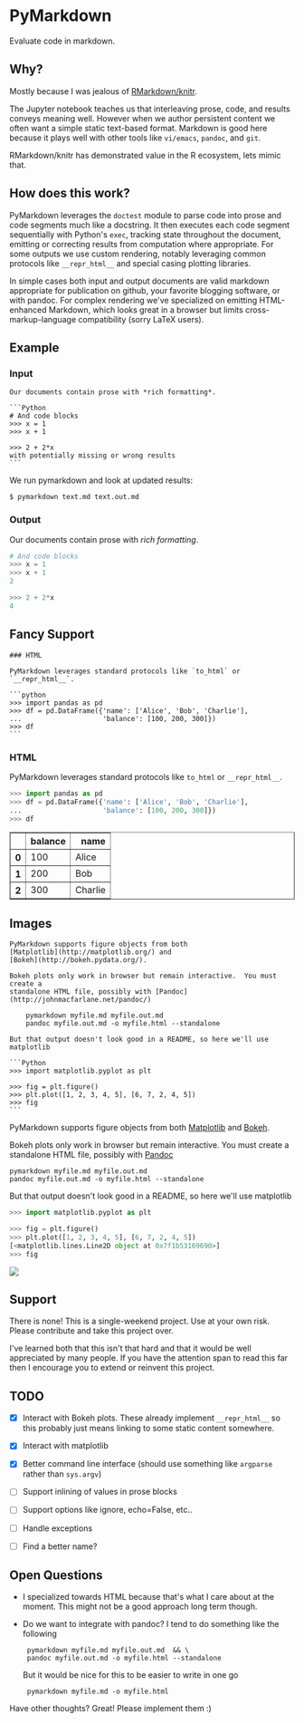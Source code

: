 PyMarkdown
==========

Evaluate code in markdown.

Why?
----

Mostly because I was jealous of
[RMarkdown/knitr](http://rmarkdown.rstudio.com/).

The Jupyter notebook teaches us that interleaving prose, code, and results
conveys meaning well. However when we author persistent content we often want a
simple static text-based format.  Markdown is good here because it plays well
with other tools like `vi/emacs`, `pandoc`, and `git`.

RMarkdown/knitr has demonstrated value in the R ecosystem, lets mimic that.


How does this work?
-------------------

PyMarkdown leverages the `doctest` module to parse code into prose and code
segments much like a docstring.  It then executes each code segment
sequentially with Python's `exec`, tracking state throughout the document,
emitting or correcting results from computation where appropriate.  For some
outputs we use custom rendering, notably leveraging common protocols like
`__repr_html__` and special casing plotting libraries.

In simple cases both input and output documents are valid markdown appropriate
for publication on github, your favorite blogging software, or with pandoc.
For complex rendering we've specialized on emitting HTML-enhanced Markdown,
which looks great in a browser but limits cross-markup-language compatibility
(sorry LaTeX users).


Example
-------

### Input

    Our documents contain prose with *rich formatting*.

    ```Python
    # And code blocks
    >>> x = 1
    >>> x + 1

    >>> 2 + 2*x
    with potentially missing or wrong results
    ```

We run pymarkdown and look at updated results:

    $ pymarkdown text.md text.out.md

### Output

Our documents contain prose with *rich formatting*.

```Python
# And code blocks
>>> x = 1
>>> x + 1
2

>>> 2 + 2*x
4
```

Fancy Support
-------------

    ### HTML

    PyMarkdown leverages standard protocols like `to_html` or `__repr_html__`.

    ```python
    >>> import pandas as pd
    >>> df = pd.DataFrame({'name': ['Alice', 'Bob', 'Charlie'],
    ...                    'balance': [100, 200, 300]})
    >>> df
    ```

### HTML

PyMarkdown leverages standard protocols like `to_html` or `__repr_html__`.

```python
>>> import pandas as pd
>>> df = pd.DataFrame({'name': ['Alice', 'Bob', 'Charlie'],
...                    'balance': [100, 200, 300]})
>>> df
```
<table border="1" class="dataframe">
  <thead>
    <tr style="text-align: right;">
      <th></th>
      <th>balance</th>
      <th>name</th>
    </tr>
  </thead>
  <tbody>
    <tr>
      <th>0</th>
      <td> 100</td>
      <td>   Alice</td>
    </tr>
    <tr>
      <th>1</th>
      <td> 200</td>
      <td>     Bob</td>
    </tr>
    <tr>
      <th>2</th>
      <td> 300</td>
      <td> Charlie</td>
    </tr>
  </tbody>
</table>


Images
------

    PyMarkdown supports figure objects from both
    [Matplotlib](http://matplotlib.org/) and
    [Bokeh](http://bokeh.pydata.org/).

    Bokeh plots only work in browser but remain interactive.  You must create a
    standalone HTML file, possibly with [Pandoc](http://johnmacfarlane.net/pandoc/)

        pymarkdown myfile.md myfile.out.md
        pandoc myfile.out.md -o myfile.html --standalone

    But that output doesn't look good in a README, so here we'll use matplotlib

    ```Python
    >>> import matplotlib.pyplot as plt

    >>> fig = plt.figure()
    >>> plt.plot([1, 2, 3, 4, 5], [6, 7, 2, 4, 5])
    >>> fig
    ```

PyMarkdown supports figure objects from both
[Matplotlib](http://matplotlib.org/) and
[Bokeh](http://bokeh.pydata.org/).

Bokeh plots only work in browser but remain interactive.  You must create a
standalone HTML file, possibly with [Pandoc](http://johnmacfarlane.net/pandoc/)

    pymarkdown myfile.md myfile.out.md
    pandoc myfile.out.md -o myfile.html --standalone

But that output doesn't look good in a README, so here we'll use matplotlib

```Python
>>> import matplotlib.pyplot as plt

>>> fig = plt.figure()
>>> plt.plot([1, 2, 3, 4, 5], [6, 7, 2, 4, 5])
[<matplotlib.lines.Line2D object at 0x7f1b53169690>]
>>> fig
```
![](examples/images/8734720408301.png)


Support
-------

There is none!  This is a single-weekend project.  Use at your own risk.
Please contribute and take this project over.

I've learned both that this isn't that hard and that it would be well
appreciated by many people.  If you have the attention span to read this far
then I encourage you to extend or reinvent this project.


TODO
----

- [x] Interact with Bokeh plots.  These already implement `__repr_html__` so
      this probably just means linking to some static content somewhere.
- [x] Interact with matplotlib
- [x] Better command line interface (should use something like `argparse` rather
      than `sys.argv`)
- [ ] Support inlining of values in prose blocks
- [ ] Support options like ignore, echo=False, etc..
- [ ] Handle exceptions
- [ ] Find a better name?


Open Questions
--------------

*  I specialized towards HTML because that's what I care about at the
   moment.  This might not be a good approach long term though.
*  Do we want to integrate with pandoc?  I tend to do something like the
   following

        pymarkdown myfile.md myfile.out.md  && \
        pandoc myfile.out.md -o myfile.html --standalone

    But it would be nice for this to be easier to write in one go

        pymarkdown myfile.md -o myfile.html

Have other thoughts?  Great!  Please implement them :)
